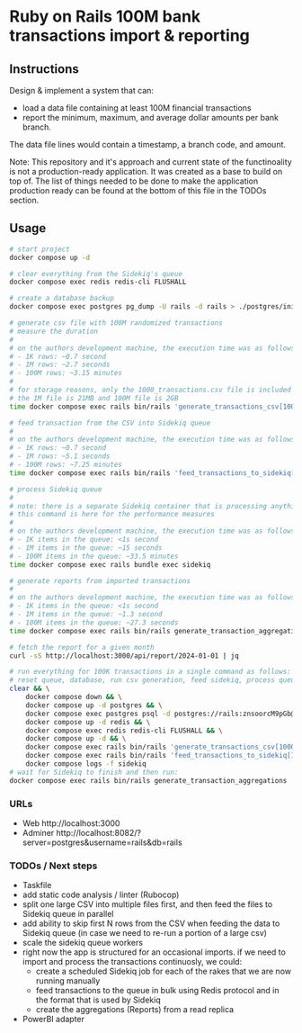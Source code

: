 # Ruby on Rails 100M bank transactions import & reporting

## Instructions

Design & implement a system that can:

- load a data file containing at least 100M financial transactions
- report the minimum, maximum, and average dollar amounts per bank branch.

The data file lines would contain a timestamp, a branch code, and amount.

Note: This repository and it's approach and current state of the functinoality is not a production-ready application.
It was created as a base to build on top of. The list of things needed to be done to make the application
production ready can be found at the bottom of this file in the TODOs section.

## Usage

```bash
# start project
docker compose up -d

# clear everything from the Sidekiq's queue
docker compose exec redis redis-cli FLUSHALL

# create a database backup
docker compose exec postgres pg_dump -U rails -d rails > ./postgres/init/rails.sql

# generate csv file with 100M randomized transactions
# measure the duration
#
# on the authors development machine, the execution time was as follows:
# - 1K rows: ~0.7 second
# - 1M rows: ~2.7 seconds
# - 100M rows: ~3.15 minutes
#
# for storage reasons, only the 1000_transactions.csv file is included in this git repository
# the 1M file is 21MB and 100M file is 2GB
time docker compose exec rails bin/rails 'generate_transactions_csv[100000000]'

# feed transaction from the CSV into Sidekiq queue
#
# on the authors development machine, the execution time was as follows:
# - 1K rows: ~0.7 second
# - 1M rows: ~5.1 seconds
# - 100M rows: ~7.25 minutes
time docker compose exec rails bin/rails 'feed_transactions_to_sidekiq[100000000_transactions.csv]'

# process Sidekiq queue
#
# note: there is a separate Sidekiq container that is processing anything put into the queue right away
# this command is here for the performance measures
#
# on the authors development machine, the execution time was as follows:
# - 1K items in the queue: <1s second
# - 1M items in the queue: ~15 seconds
# - 100M items in the queue: ~33.5 minutes
time docker compose exec rails bundle exec sidekiq

# generate reports from imported transactions
#
# on the authors development machine, the execution time was as follows:
# - 1K items in the queue: <1s second
# - 1M items in the queue: ~1.3 second
# - 100M items in the queue: ~27.3 seconds
time docker compose exec rails bin/rails generate_transaction_aggregations

# fetch the report for a given month
curl -sS http://localhost:3000/api/report/2024-01-01 | jq

# run everything for 100K transactions in a single command as follows:
# reset queue, database, run csv generation, feed sidekiq, process queue in a single command
clear && \
    docker compose down && \
    docker compose up -d postgres && \
    docker compose exec postgres psql -d postgres://rails:znsoorcM9pGb@localhost:5432 -c 'TRUNCATE transactions; TRUNCATE reports;' && \
    docker compose up -d redis && \
    docker compose exec redis redis-cli FLUSHALL && \
    docker compose up -d && \
    docker compose exec rails bin/rails 'generate_transactions_csv[100000]' && \
    docker compose exec rails bin/rails 'feed_transactions_to_sidekiq[100000_transactions.csv]' && \
    docker compose logs -f sidekiq
# wait for Sidekiq to finish and then run:
docker compose exec rails bin/rails generate_transaction_aggregations
```

### URLs

- Web http://localhost:3000
- Adminer http://localhost:8082/?server=postgres&username=rails&db=rails

### TODOs / Next steps

- Taskfile
- add static code analysis / linter (Rubocop)
- split one large CSV into multiple files first, and then feed the files to Sidekiq queue in parallel
- add ability to skip first N rows from the CSV when feeding the data to Sidekiq queue (in case we need to re-run a portion of a large csv)
- scale the sidekiq queue workers
- right now the app is structured for an occasional imports. if we need to import and process the transactions continuosly, we could:
  - create a scheduled Sidekiq job for each of the rakes that we are now running manually
  - feed transactions to the queue in bulk using Redis protocol and in the format that is used by Sidekiq
  - create the aggregations (Reports) from a read replica
- PowerBI adapter
